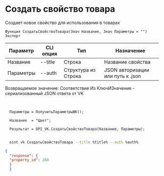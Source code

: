 ﻿---
sidebar_position: 2
---

# Создать свойство товара
 Создает новое свойство для использования в товарах



`Функция СоздатьСвойствоТовара(Знач Название, Знач Параметры = "") Экспорт`

  | Параметр | CLI опция | Тип | Назначение |
  |-|-|-|-|
  | Название | --title | Строка | Название свойства |
  | Параметры | --auth | Структура из Строка | JSON авторизации или путь к .json |

  
  Возвращаемое значение:   Соответствие Из КлючИЗначение - сериализованный JSON ответа от VK

<br/>




```bsl title="Пример кода"
  Параметры = ПолучитьПараметрыВК();
  
  Название  = "Цвет";
  
  Результат = OPI_VK.СоздатьСвойствоТовара(Название, Параметры);
```
	


```sh title="Пример команды CLI"
    
  oint vk СоздатьСвойствоТовара --title %title% --auth %auth%

```

```json title="Результат"
{
  "response": {
  "property_id": 260
  }
  }
```
